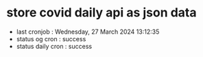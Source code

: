 # store covid daily api as json data

- last cronjob : Wednesday, 27 March 2024 13:12:35
- status og cron : success
- status daily cron : success
      
      